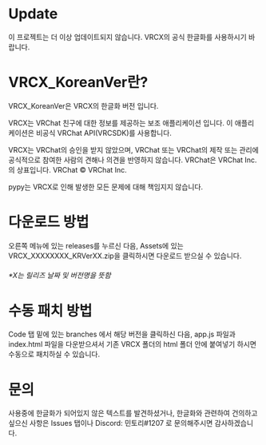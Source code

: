 # Update
이 프로젝트는 더 이상 업데이트되지 않습니다.
VRCX의 공식 한글화를 사용하시기 바랍니다.

# VRCX_KoreanVer란?

VRCX_KoreanVer은 VRCX의 한글화 버전 입니다. 

VRCX는 VRChat 친구에 대한 정보를 제공하는 보조 애플리케이션 입니다. 이 애플리케이션은 비공식 VRChat API(VRCSDK)를 사용합니다.

VRCX는 VRChat의 승인을 받지 않았으며, VRChat 또는 VRChat의 제작 또는 관리에 공식적으로 참여한 사람의 견해나 의견을 반영하지 않습니다. VRChat은 VRChat Inc.의 상표입니다. VRChat © VRChat Inc.

pypy는 VRCX로 인해 발생한 모든 문제에 대해 책임지지 않습니다. 

# 다운로드 방법

오른쪽 메뉴에 있는 releases를 누르신 다음, Assets에 있는 VRCX_XXXXXXXX_KRVerXX.zip을 클릭하시면 다운로드 받으실 수 있습니다. 
###### *X는 릴리즈 날짜 및 버전명을 뜻함


# 수동 패치 방법

Code 탭 밑에 있는 branches 에서 해당 버전을 클릭하신 다음, app.js 파일과 index.html 파일을 다운받으셔서 기존 VRCX 폴더의 html 폴더 안에 붙여넣기 하시면 수동으로 패치하실 수 있습니다. 

# 문의

사용중에 한글화가 되어있지 않은 텍스트를 발견하셨거나, 한글화와 관련하여 건의하고 싶으신 사항은 Issues 탭이나 Discord: 민토리#1207 로 문의해주시면 감사하겠습니다. 
